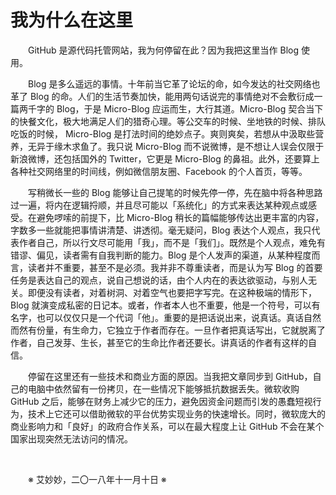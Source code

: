 # 我为什么在这里

&emsp;&emsp;GitHub 是源代码托管网站，我为何停留在此？因为我把这里当作 Blog 使用。

&emsp;&emsp;Blog 是多么遥远的事情。十年前当它革了论坛的命，如今发达的社交网络也革了 Blog 的命。人们的生活节奏加快，能用两句话说完的事情绝对不会敷衍成一篇两千字的 Blog，于是 Micro-Blog 应运而生，大行其道。Micro-Blog 契合当下的快餐文化，极大地满足人们的猎奇心理。等公交车的时候、坐地铁的时候、排队吃饭的时候， Micro-Blog 是打法时间的绝妙点子。爽则爽矣，若想从中汲取些营养，无异于缘木求鱼了。我只说 Micro-Blog 而不说微博，是不想让人误会仅限于新浪微博，还包括国外的 Twitter，它更是 Micro-Blog 的鼻祖。此外，还要算上各种社交网络里的时间线，例如微信朋友圈、Facebook 的个人首页，等等。

&emsp;&emsp;写稍微长一些的 Blog 能够让自己提笔的时候先停一停，先在脑中将各种思路过一遍，将内在逻辑捋顺，并且尽可能以「系统化」的方式来表达某种观点或感受。在避免啰嗦的前提下，比 Micro-Blog 稍长的篇幅能够传达出更丰富的内容，字数多一些就能把事情讲清楚、讲透彻。毫无疑问，Blog 表达个人观点，我只代表作者自己，所以行文尽可能用「我」，而不是「我们」。既然是个人观点，难免有错谬、偏见，读者需有自我判断的能力。Blog 是个人发声的渠道，从某种程度而言，读者并不重要，甚至不是必须。我并非不尊重读者，而是认为写 Blog 的首要任务是表达自己的观点，说自己想说的话，由个人内在的表达欲驱动，与别人无关。即便没有读者，对着树洞、对着空气也要把字写完。在这种极端的情形下，Blog 就演变成私密的日记本。或者，作者本人也不重要，他是一个符号，可以有名字，也可以仅仅只是一个代词「他」。重要的是把话说出来，说真话。真话自然而然有份量，有生命力，它独立于作者而存在。一旦作者把真话写出，它就脱离了作者，自己发芽、生长，甚至它的生命比作者还要长。讲真话的作者有这样的自信。

&emsp;&emsp;停留在这里还有一些技术和商业方面的原因。当我把文章同步到 GitHub，自己的电脑中依然留有一份拷贝，在一些情况下能够抵抗数据丢失。微软收购 GitHub 之后，能够在财务上减少它的压力，避免因资金问题而引发的愚蠢短视行为，技术上它还可以借助微软的平台优势实现业务的快速增长。同时，微软庞大的商业影响力和「良好」的政府合作关系，可以在最大程度上让 GitHub 不会在某个国家出现突然无法访问的情况。

&emsp;&emsp;

&emsp;&emsp;※ 艾妙妙，二〇一八年十一月十日 ※